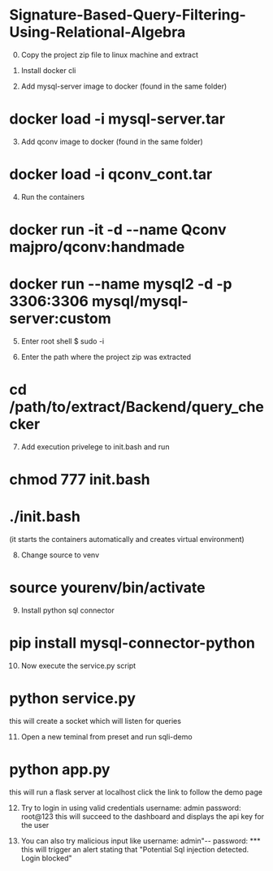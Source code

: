 # Signature-Based-Query-Filtering-Using-Relational-Algebra
0. Copy the project zip file to linux machine and extract

1. Install docker cli

2. Add mysql-server image to docker (found in the same folder)
# docker load -i mysql-server.tar

3. Add qconv image to docker (found in the same folder)
# docker load -i qconv_cont.tar

4. Run the containers
# docker run -it -d --name Qconv majpro/qconv:handmade
# docker run --name mysql2 -d -p 3306:3306 mysql/mysql-server:custom

5. Enter root shell
$ sudo -i

6. Enter the path where the project zip was extracted
# cd /path/to/extract/Backend/query_checker

7. Add execution privelege to init.bash and run
# chmod 777 init.bash
# ./init.bash
(it starts the containers automatically and creates virtual environment)

8. Change source to venv
# source yourenv/bin/activate

9. Install python sql connector
# pip install mysql-connector-python

10. Now execute the service.py script
# python service.py
this will create a socket which will listen for queries

11. Open a new teminal from preset and run sqli-demo
# python app.py
this will run a flask server at localhost click the link to follow the demo page

12. Try to login in using valid credentials
username: admin
password: root@123
this will succeed to the dashboard and displays the api key for the user

13. You can also try malicious input like
username: admin"--
password: ***
this will trigger an alert stating that "Potential Sql injection detected. Login blocked"
